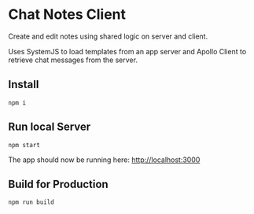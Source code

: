 # Chat Notes Client

Create and edit notes using shared logic on server and client.

Uses SystemJS to load templates from an app server and Apollo Client to retrieve chat messages from the server.

## Install

    npm i

## Run local Server

    npm start

The app should now be running here: [http://localhost:3000](http://localhost:3000)

## Build for Production

    npm run build